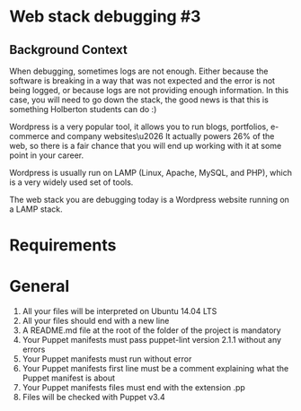 # Web stack debugging #3

## Background Context

When debugging, sometimes logs are not enough. Either because the software is breaking in a way that was not expected and the error is not being logged, or because logs are not providing enough information. In this case, you will need to go down the stack, the good news is that this is something Holberton students can do :)

Wordpress is a very popular tool, it allows you to run blogs, portfolios, e-commerce and company websites\u2026 It actually powers 26% of the web, so there is a fair chance that you will end up working with it at some point in your career.

Wordpress is usually run on LAMP (Linux, Apache, MySQL, and PHP), which is a very widely used set of tools.

The web stack you are debugging today is a Wordpress website running on a LAMP stack.

# Requirements
# General
1. All your files will be interpreted on Ubuntu 14.04 LTS
2. All your files should end with a new line
3. A README.md file at the root of the folder of the project is mandatory
4. Your Puppet manifests must pass puppet-lint version 2.1.1 without any errors
5. Your Puppet manifests must run without error
6. Your Puppet manifests first line must be a comment explaining what the Puppet manifest is about
7. Your Puppet manifests files must end with the extension .pp
8. Files will be checked with Puppet v3.4

